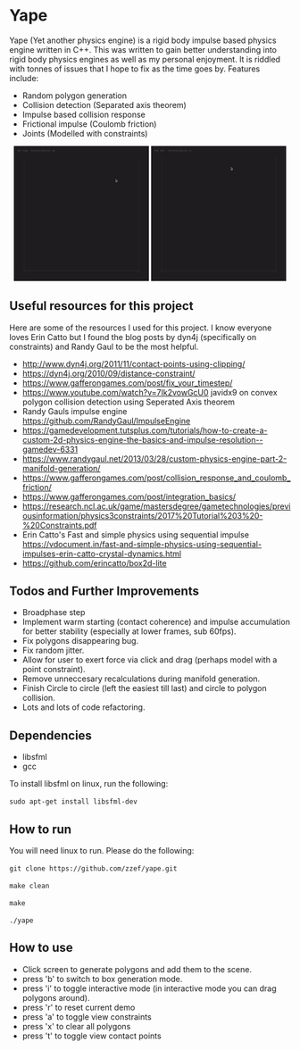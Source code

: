 # Yape

Yape (Yet another physics engine) is a rigid body impulse based physics engine written in C++. This was written to gain better understanding into rigid body physics engines as well as my personal enjoyment. It is riddled with tonnes of issues that I hope to fix as the time goes by. Features include:

- Random polygon generation
- Collision detection (Separated axis theorem)
- Impulse based collision response
- Frictional impulse (Coulomb friction)
- Joints (Modelled with constraints)

<p align="center">
  <img src="https://raw.githubusercontent.com/zzef/yape/master/demos/final_demo1.gif" width="48%" />
  <img src="https://raw.githubusercontent.com/zzef/yape/master/demos/final_demo2.gif" width="48%" /> 
</p>

## Useful resources for this project

Here are some of the resources I used for this project. I know everyone loves Erin Catto but I found the blog posts by dyn4j (specifically on constraints) and Randy Gaul to be the most helpful.

- http://www.dyn4j.org/2011/11/contact-points-using-clipping/
- https://dyn4j.org/2010/09/distance-constraint/
- https://www.gafferongames.com/post/fix_your_timestep/
- https://www.youtube.com/watch?v=7Ik2vowGcU0 javidx9 on convex polygon collision detection using Seperated Axis theorem
- Randy Gauls impulse engine https://github.com/RandyGaul/ImpulseEngine
- https://gamedevelopment.tutsplus.com/tutorials/how-to-create-a-custom-2d-physics-engine-the-basics-and-impulse-resolution--gamedev-6331
- https://www.randygaul.net/2013/03/28/custom-physics-engine-part-2-manifold-generation/
- https://www.gafferongames.com/post/collision_response_and_coulomb_friction/
- https://www.gafferongames.com/post/integration_basics/
- https://research.ncl.ac.uk/game/mastersdegree/gametechnologies/previousinformation/physics3constraints/2017%20Tutorial%203%20-%20Constraints.pdf
- Erin Catto's Fast and simple physics using sequential impulse https://vdocument.in/fast-and-simple-physics-using-sequential-impulses-erin-catto-crystal-dynamics.html
- https://github.com/erincatto/box2d-lite

## Todos and Further Improvements

- Broadphase step
- Implement warm starting (contact coherence) and impulse accumulation for better stability (especially at lower frames, sub 60fps).
- Fix polygons disappearing bug.
- Fix random jitter.
- Allow for user to exert force via click and drag (perhaps model with a point constraint).
- Remove unneccesary recalculations during manifold generation.
- Finish Circle to circle (left the easiest till last) and circle to polygon collision.
- Lots and lots of code refactoring.

## Dependencies
- libsfml
- gcc

To install libsfml on linux, run the following:

`sudo apt-get install libsfml-dev`

## How to run
You will need linux to run. Please do the following:

`git clone https://github.com/zzef/yape.git`

`make clean`

`make`

`./yape`

## How to use

- Click screen to generate polygons and add them to the scene. 
- press 'b' to switch to box generation mode.
- press 'i' to toggle interactive mode (in interactive mode you can drag polygons around).
- press 'r' to reset current demo
- press 'a' to toggle view constraints
- press 'x' to clear all polygons
- press 't' to toggle view contact points

